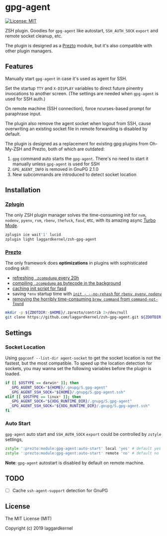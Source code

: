 # gpg-agent

[![License: MIT][license icon]][license]

ZSH plugin. Goodies for `gpg-agent` like autostart, `SSH_AUTH_SOCK` `export` and
remote socket cleanup, etc.

The plugin is designed as a [Prezto][prezto] module, but it's also
compatible with other plugin managers.

## Features
Manually start `gpg-agent` in case it's used as agent for SSH.

Set the startup `TTY` and `X-DISPLAY` variables to direct future pinentry invocations
to another screen. (The settings are needed when `gpg-agent` is used for SSH auth.)

On remote machine (SSH connection), force ncurses-based prompt for paraphrase input.

The plugin also remove the agent socket when logout from SSH, cause overwriting an existing
socket file in remote forwarding is disabled by default.

The plugin is designed as a replacement for existing gpg plugins
from Oh-My-ZSH and Prezto, both of which are outdated:
1. `gpg` command auto starts the `gpg-agent`. There's no need to start it
manually unless `gpg-agent` is used for SSH
2. `GPG_AGENT_INFO` is removed in GnuPG 2.1.0
3. New subcommands are introduced to detect socket location

## Installation

### [Zplugin][zplugin]

The only ZSH plugin manager solves the time-consuming init for
`nvm`, `nodenv`, `pyenv`, `rvm`, `rbenv`, `thefuck`, `fasd`, etc,
with its amazing async [Turbo Mode][turbo mode].

```zsh
zplugin ice wait'1' lucid
zplugin light laggardkernel/zsh-gpg-agent
```

### [Prezto][prezto]

The only framework does **optimizations** in plugins with sophisticated coding skill:
- [refreshing `.zcompdump` every 20h][prezto zcompdump 1]
- [compiling `.zcompdump` as bytecode in the background][prezto zcompdump 2]
- [caching init script for fasd][prezto fasd]
- saving `*env` startup time with [`init - --no-rehash` for `rbenv`, `pyenv`, `nodenv`][prezto *env]
- [removing the horribly time-consuming `brew command` from `command-not-found`][prezto brew command]

```zsh
mkdir -p ${ZDOTDIR:-$HOME}/.zprezto/contrib 2>/dev/null
git clone https://github.com/laggardkernel/zsh-gpg-agent.git ${ZDOTDIR:-$HOME}/.zprezto/contrib/gpg-agent
```

## Settings
### Socket Location
Using `gpgconf --list-dir agent-socket` to get the socket location is not the
fastest, but the most compatible. To speed up the location detection for
sockets, you may wanna set the following variables before the plugin is loaded.

```zsh
if [[ $OSTYPE == darwin* ]]; then
  _GPG_AGENT_SOCK="${HOME}/.gnupg/S.gpg-agent"
  _GPG_AGENT_SSH_SOCK="${HOME}/.gnupg/S.gpg-agent.ssh"
elif [[ $OSTYPE == linux* ]]; then
  _GPG_AGENT_SOCK="${XDG_RUNTIME_DIR}/.gnupg/S.gpg-agent"
  _GPG_AGENT_SSH_SOCK="${XDG_RUNTIME_DIR}/.gnupg/S.gpg-agent.ssh"
fi
```

### Auto Start
`gpg-agent` auto start and `SSH_AUTH_SOCK` `export` could be controlled by `zstyle` settings,

```zsh
zstyle ':prezto:module:gpg-agent:auto-start' local 'yes' # default yes
zstyle ':prezto:module:gpg-agent:auto-start' remote 'no' # default no
```

**Note**: `gpg-agent` autostart is disabled by default on remote machine.

## TODO
- [ ] Cache `ssh-agent-support` detection for GnuPG

## License

The MIT License (MIT)

Copyright (c) 2019 laggardkernel

[license icon]: https://img.shields.io/badge/License-MIT-blue.svg
[license]: https://opensource.org/licenses/MIT

[zplugin]: https://github.com/zdharma/zplugin
[turbo mode]: https://github.com/zdharma/zplugin#turbo-mode-zsh--53

[prezto]: https://github.com/sorin-ionescu/prezto
[prezto zcompdump 1]: https://github.com/sorin-ionescu/prezto/blob/4abbc5572149baa6a5e7e38393a4b2006f01024f/modules/completion/init.zsh#L31-L41
[prezto zcompdump 2]: https://github.com/sorin-ionescu/prezto/blob/4abbc5572149baa6a5e7e38393a4b2006f01024f/runcoms/zlogin#L9-L15
[prezto fasd]: https://github.com/sorin-ionescu/prezto/blob/4abbc5572149baa6a5e7e38393a4b2006f01024f/modules/fasd/init.zsh#L22-L36
[prezto *env]: https://github.com/sorin-ionescu/prezto/blob/4abbc5572149baa6a5e7e38393a4b2006f01024f/modules/python/init.zsh#L22
[prezto brew command]: https://github.com/sorin-ionescu/prezto/blob/4abbc5572149baa6a5e7e38393a4b2006f01024f/modules/command-not-found/init.zsh
